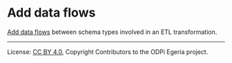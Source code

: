 <!-- SPDX-License-Identifier: CC-BY-4.0 -->
<!-- Copyright Contributors to the ODPi Egeria project. -->

# Add data flows

[Add data flows](../../data-engine-server/docs/scenarios/add-data-flows.md) 
between schema types involved in an ETL transformation.

----
License: [CC BY 4.0](https://creativecommons.org/licenses/by/4.0/),
Copyright Contributors to the ODPi Egeria project.